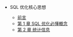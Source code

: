 - SQL 优化核心思想
  
  - [前言](/oracle/sql/sql-tuning/)
  - [第 1 章 SQL 优化必懂概念](/oracle/sql/sql-tuning/sql-tuning-01)
  - [第 2 章 统计信息](/oracle/sql/sql-tuning/sql-tuning-02)